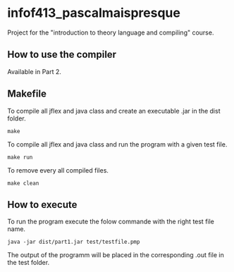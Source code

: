 # infof413_pascalmaispresque

Project for the "introduction to theory language and compiling" course.

## How to use the compiler

Available in Part 2.

## Makefile

To compile all jflex and java class and create an executable .jar in the dist folder.

```shell
make
```

 To compile all jflex and java class and run the program with a given test file.

 ```shell
make run
```

To remove every all compiled files.

 ```shell
make clean
```

## How to execute

To run the program execute the folow commande with the right test file name.

```shell
java -jar dist/part1.jar test/testfile.pmp 
```

The output of the programm will be placed in the corresponding .out file in the test folder.

